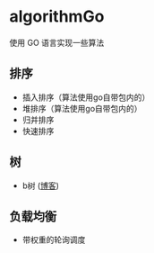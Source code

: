 # algorithmGo

使用 GO 语言实现一些算法

## 排序

* 插入排序（算法使用go自带包内的）
* 堆排序（算法使用go自带包内的）
* 归并排序
* 快速排序

## 树

* b树 ([博客](http://blog.csdn.net/u013790019/article/details/47456607))

## 负载均衡

* 带权重的轮询调度
